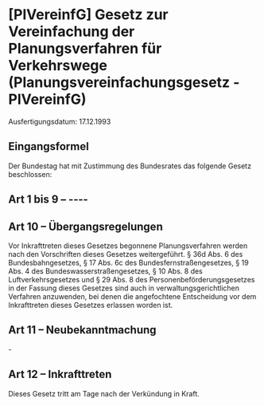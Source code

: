 # [PlVereinfG] Gesetz zur Vereinfachung der Planungsverfahren für Verkehrswege  (Planungsvereinfachungsgesetz - PlVereinfG)

Ausfertigungsdatum: 17.12.1993

 

## Eingangsformel

Der Bundestag hat mit Zustimmung des Bundesrates das folgende Gesetz beschlossen:


## Art 1 bis 9 – ----


## Art 10 – Übergangsregelungen

Vor Inkrafttreten dieses Gesetzes begonnene Planungsverfahren werden nach den Vorschriften dieses Gesetzes weitergeführt. § 36d Abs. 6 des Bundesbahngesetzes, § 17 Abs. 6c des Bundesfernstraßengesetzes, § 19 Abs. 4 des Bundeswasserstraßengesetzes, § 10 Abs. 8 des Luftverkehrsgesetzes und § 29 Abs. 8 des Personenbeförderungsgesetzes in der Fassung dieses Gesetzes sind auch in verwaltungsgerichtlichen Verfahren anzuwenden, bei denen die angefochtene Entscheidung vor dem Inkrafttreten dieses Gesetzes erlassen worden ist.


## Art 11 – Neubekanntmachung

\-


## Art 12 – Inkrafttreten

Dieses Gesetz tritt am Tage nach der Verkündung in Kraft.
